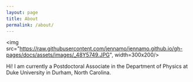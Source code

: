 ```yaml
---
layout: page
title: About
permalink: /about/
---
```


<img src="https://raw.githubusercontent.com/jennamo/jennamo.github.io/gh-pages/docs/assets/images/_48Y5749.JPG", width=300x200/>

Hi! I am currently a Postdoctoral Associate in the Department of Physics at Duke University in Durham, North Carolina.
